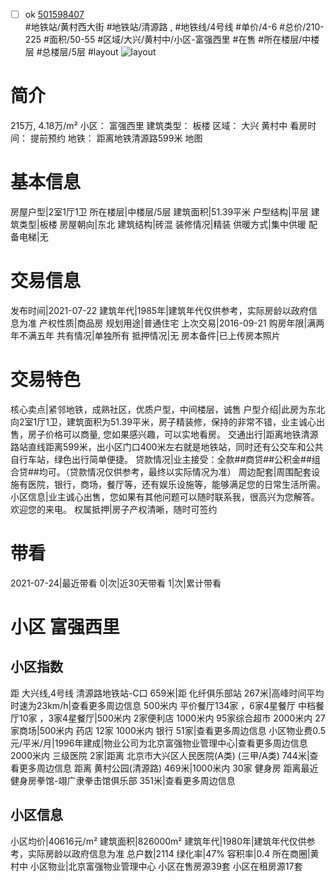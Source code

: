 - [ ] ok [501598407](https://bj.5i5j.com/ershoufang/501598407.html)  
 #地铁站/黄村西大街 #地铁站/清源路 ,  #地铁线/4号线
#单价/4-6 #总价/210-225 #面积/50-55   #区域/大兴/黄村中/小区-富强西里 #在售 #所在楼层/中楼层 #总楼层/5层 #layout 
![layout](http://image2a.5i5j.com/bdir/layout/08fa854aede04ad48d0ad5d8b8e6c3e3.jpg_P5.jpg) 
# 简介 
 215万,  4.18万/m² 
小区： 富强西里
建筑类型： 板楼
区域： 大兴 黄村中
看房时间： 提前预约
地铁： 距离地铁清源路599米 地图
# 基本信息 
 房屋户型|2室1厅1卫
所在楼层|中楼层/5层
建筑面积|51.39平米
户型结构|平层
建筑类型|板楼
房屋朝向|东北
建筑结构|砖混
装修情况|精装
供暖方式|集中供暖
配备电梯|无
# 交易信息 
 发布时间|2021-07-22
建筑年代|1985年|建筑年代仅供参考，实际房龄以政府信息为准
产权性质|商品房
规划用途|普通住宅
上次交易|2016-09-21
购房年限|满两年不满五年
共有情况|单独所有
抵押情况|无
房本备件|已上传房本照片
# 交易特色 
 核心卖点|紧邻地铁，成熟社区，优质户型，中间楼层，诚售
户型介绍|此房为东北向2室1厅1卫，建筑面积为51.39平米，房子精装修，保持的非常不错，业主诚心出售，房子价格可以商量, 您如果感兴趣，可以实地看房。
交通出行|距离地铁清源路站直线距离599米，出小区门口400米左右就是地铁站，同时还有公交车和公共自行车站，绿色出行简单便捷。
贷款情况|业主接受：全款##商贷##公积金##组合贷##均可。（贷款情况仅供参考，最终以实际情况为准）
周边配套|周围配套设施有医院，银行，商场，餐厅等，还有娱乐设施等，能够满足您的日常生活所需。
小区信息|业主诚心出售，您如果有其他问题可以随时联系我，很高兴为您解答。欢迎您的来电。
权属抵押|房子产权清晰，随时可签约
# 带看 
 2021-07-24|最近带看	 0|次|近30天带看	 1|次|累计带看
# 小区 富强西里
## 小区指数 
 距 大兴线,4号线 清源路地铁站-C口 659米|距 化纤俱乐部站 267米|高峰时间平均时速为23km/h|查看更多周边信息
500米内 平价餐厅134家 ，6家4星餐厅
中档餐厅10家 ，3家4星餐厅|500米内 2家便利店
1000米内 95家综合超市
2000米内 27家商场|500米内 药店 12家
1000米内 银行 51家|查看更多周边信息
小区物业费0.5元/平米/月|1996年建成|物业公司为北京富强物业管理中心|查看更多周边信息
2000米内 三级医院 2家|距离 北京市大兴区人民医院(A类) (三甲/A类) 744米|查看更多周边信息
距离 黄村公园(清源路) 469米|1000米内 30家 健身房
距离最近健身房拳馆-翊广隶拳击馆俱乐部 351米|查看更多周边信息
## 小区信息 
 小区均价|40616元/m²
建筑面积|826000m²
建筑年代|1980年|建筑年代仅供参考，实际房龄以政府信息为准
总户数|2114
绿化率|47%
容积率|0.4
所在商圈|黄村中
小区物业|北京富强物业管理中心
小区在售房源39套
小区在租房源17套
